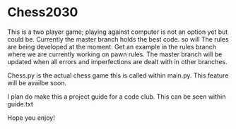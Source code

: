 # Chess2030



This is a two player game; playing against computer is not an option yet but could be.
Currently the master branch holds the best code. so will 
The rules are being developed at the moment. Get an example in the rules branch where we are currently working on pawn rules.
The master branch will be updated when all errors and imperfections are dealt with in other branches.



Chess.py is the actual chess game this is called within main.py. This feature will be availbe soon.

I plan do make this a project guide for a code club. This can be seen within guide.txt

Hope you enjoy!
